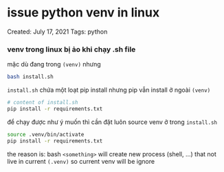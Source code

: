 # issue python venv in linux

Created: July 17, 2021
Tags: python

### venv trong linux bị ảo khi chạy .sh file

mặc dù đang trong `(venv)` nhưng

```bash
bash install.sh
```

`install.sh` chứa một loạt pip install nhưng pip vẫn install ở ngoài `(venv)`

```bash
# content of install.sh
pip install -r requirements.txt
```

để chạy được như ý muốn thì cần đặt luôn source venv ở trong `install.sh`

```bash
source .venv/bin/activate
pip install -r requirements.txt
```

the reason is: bash `<something>` will create new process (shell, ...) that not live in current `(.venv)` so current venv will be ignore